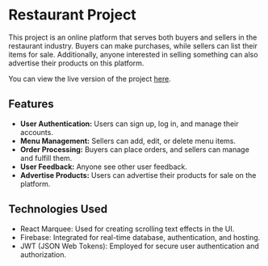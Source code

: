 # Restaurant Project

This project is an online platform that serves both buyers and sellers in the restaurant industry. Buyers can make purchases, while sellers can list their items for sale. Additionally, anyone interested in selling something can also advertise their products on this platform.

You can view the live version of the project [here](https://assignment-11-client-1d064.web.app/).

## Features
- **User Authentication:** Users can sign up, log in, and manage their accounts.
- **Menu Management:** Sellers can add, edit, or delete menu items.
- **Order Processing:** Buyers can place orders, and sellers can manage and fulfill them.
- **User Feedback:** Anyone see other user feedback.
- **Advertise Products:** Users can advertise their products for sale on the platform.

## Technologies Used

- React Marquee: Used for creating scrolling text effects in the UI.
- Firebase: Integrated for real-time database, authentication, and hosting.
- JWT (JSON Web Tokens): Employed for secure user authentication and authorization.